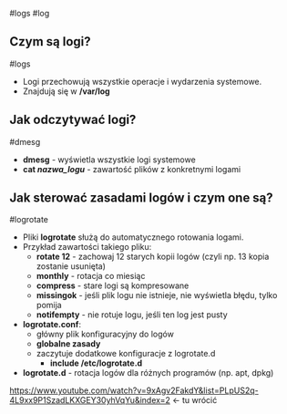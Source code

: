 #logs #log
## Czym są logi?
#logs
- Logi przechowują wszystkie operacje i wydarzenia systemowe.
- Znajdują się w **/var/log**

## Jak odczytywać logi?
#dmesg 
- **dmesg** - wyświetla wszystkie logi systemowe
- **cat *nazwa_logu*** - zawartość plików z konkretnymi logami

## Jak sterować zasadami logów i czym one są?
#logrotate 
- Pliki **logrotate** służą do automatycznego rotowania logami.
- Przykład zawartości takiego pliku:
	- **rotate 12** - zachowaj 12 starych kopii logów (czyli np. 13 kopia zostanie usunięta)
	- **monthly** - rotacja co miesiąc
	- **compress** - stare logi są kompresowane
	- **missingok** - jeśli plik logu nie istnieje, nie wyświetla błędu, tylko pomija
	- **notifempty** - nie rotuje logu, jeśli ten log jest pusty
- **logrotate.conf**:
	- główny plik konfiguracyjny do logów
	- **globalne zasady**
	- zaczytuje dodatkowe konfiguracje z logrotate.d
		- **include /etc/logrotate.d**
- **logrotate.d** - rotacja logów dla różnych programów (np. apt, dpkg)


https://www.youtube.com/watch?v=9xAgv2FakdY&list=PLpUS2q-4L9xx9P1SzadLKXGEY30yhVqYu&index=2 <- tu wrócić